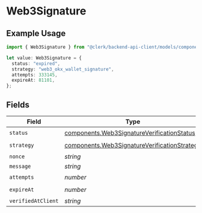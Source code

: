 # Web3Signature

## Example Usage

```typescript
import { Web3Signature } from "@clerk/backend-api-client/models/components";

let value: Web3Signature = {
  status: "expired",
  strategy: "web3_okx_wallet_signature",
  attempts: 333145,
  expireAt: 81101,
};
```

## Fields

| Field                                                                                                        | Type                                                                                                         | Required                                                                                                     | Description                                                                                                  |
| ------------------------------------------------------------------------------------------------------------ | ------------------------------------------------------------------------------------------------------------ | ------------------------------------------------------------------------------------------------------------ | ------------------------------------------------------------------------------------------------------------ |
| `status`                                                                                                     | [components.Web3SignatureVerificationStatus](../../models/components/web3signatureverificationstatus.md)     | :heavy_check_mark:                                                                                           | N/A                                                                                                          |
| `strategy`                                                                                                   | [components.Web3SignatureVerificationStrategy](../../models/components/web3signatureverificationstrategy.md) | :heavy_check_mark:                                                                                           | N/A                                                                                                          |
| `nonce`                                                                                                      | *string*                                                                                                     | :heavy_minus_sign:                                                                                           | N/A                                                                                                          |
| `message`                                                                                                    | *string*                                                                                                     | :heavy_minus_sign:                                                                                           | N/A                                                                                                          |
| `attempts`                                                                                                   | *number*                                                                                                     | :heavy_check_mark:                                                                                           | N/A                                                                                                          |
| `expireAt`                                                                                                   | *number*                                                                                                     | :heavy_check_mark:                                                                                           | N/A                                                                                                          |
| `verifiedAtClient`                                                                                           | *string*                                                                                                     | :heavy_minus_sign:                                                                                           | N/A                                                                                                          |